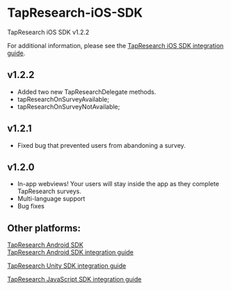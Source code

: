 # TapResearch-iOS-SDK
TapResearch iOS SDK v1.2.2

For additional information, please see the [TapResearch iOS SDK integration guide](https://www.tapresearch.com/docs/ios-integration-guide).

## v1.2.2
- Added two new TapResearchDelegate methods.
 - tapResearchOnSurveyAvailable;
 - tapResearchOnSurveyNotAvailable;

## v1.2.1
- Fixed bug that prevented users from abandoning a survey. 

## v1.2.0
- In-app webviews! Your users will stay inside the app as they complete TapResearch surveys.
- Multi-language support
- Bug fixes

## Other platforms:

[TapResearch Android SDK](https://github.com/TapResearch/TapResearch-Android-SDK)  
[TapResearch Android SDK integration guide](https://www.tapresearch.com/docs/android-integration-guide)

[TapResearch Unity SDK integration guide](https://www.tapresearch.com/docs/unity-integration-guide)

[TapResearch JavaScript SDK integration guide](https://www.tapresearch.com/docs/javascript-integration-guide)
